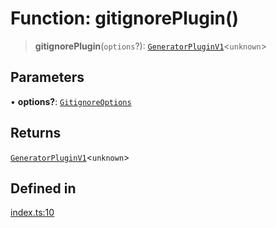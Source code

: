 # Function: gitignorePlugin()

> **gitignorePlugin**(`options`?): [`GeneratorPluginV1`](../../generator/interfaces/GeneratorPluginV1.md)\<`unknown`\>

## Parameters

• **options?**: [`GitignoreOptions`](../interfaces/GitignoreOptions.md)

## Returns

[`GeneratorPluginV1`](../../generator/interfaces/GeneratorPluginV1.md)\<`unknown`\>

## Defined in

[index.ts:10](https://github.com/andreisergiu98/baeta/blob/4c16a2c8fa14b6d48e42b6a2c2893542bd64b987/packages/plugin-gitignore/index.ts#L10)
